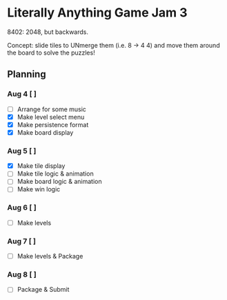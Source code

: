 # Literally Anything Game Jam 3

8402: 2048, but backwards.

Concept: slide tiles to UNmerge them (i.e. 8 -> 4 4) and move them around
the board to solve the puzzles!

## Planning

### Aug 4 [ ]

 - [ ] Arrange for some music
 - [x] Make level select menu
 - [x] Make persistence format
 - [x] Make board display

### Aug 5 [ ]

 - [x] Make tile display
 - [ ] Make tile logic & animation
 - [ ] Make board logic & animation
 - [ ] Make win logic

### Aug 6 [ ]

 - [ ] Make levels

### Aug 7 [ ]

 - [ ] Make levels & Package

### Aug 8 [ ]

 - [ ] Package & Submit
